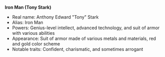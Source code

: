 **Iron Man (Tony Stark)**
- Real name: Anthony Edward "Tony" Stark
- Alias: Iron Man
- Powers: Genius-level intellect, advanced technology, and suit of armor with various abilities
- Appearance: Suit of armor made of various metals and materials, red and gold color scheme
- Notable traits: Confident, charismatic, and sometimes arrogant

